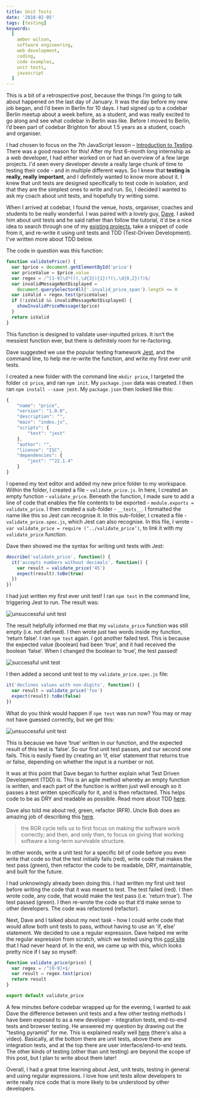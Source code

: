 ```yaml
---
title: Unit Tests
date: '2018-02-05'
tags: [testing]
keywords:
  [
    amber wilson,
    software engineering,
    web development,
    coding,
    code examples,
    unit tests,
    javascript
  ]
---
```


This is a bit of a retrospective post, because the things I’m going to talk about happened on the last day of January. It was the day before my new job began, and I’d been in Berlin for 10 days. I had signed up to a codebar Berlin meetup about a week before, as a student, and was really excited to go along and see what codebar in Berlin was like. Before I moved to Berlin, I’d been part of codebar Brighton for about 1.5 years as a student, coach and organiser.

I had chosen to focus on the 7th JavaScript lesson – [Introduction to Testing](http://tutorials.codebar.io/js/lesson7/tutorial.html). There was a good reason for this! After my first 6-month long internship as a web developer, I had either worked on or had an overview of a few large projects. I'd seen every developer devote a really large chunk of time to testing their code - and in multiple different ways. So I knew that **testing is really, really important**, and I definitely wanted to know more about it. I knew that unit tests are designed specifically to test code in isolation, and that they are the simplest ones to write and run. So, I decided I wanted to ask my coach about unit tests, and hopefully try writing some.

When I arrived at codebar, I found the venue, hosts, organiser, coaches and students to be really wonderful. I was paired with a lovely guy, [Dave](https://twitter.com/bruderstein). I asked him about unit tests and he said rather than follow the tutorial, it'd be a nice idea to search through one of my [existing projects](https://github.com/ambrwlsn/christmas-gifts), take a snippet of code from it, and re-write it using unit tests and TDD (Test-Driven Development). I've written more about TDD below.

The code in question was this function:

```javascript
function validatePrice() {
  var $price = document.getElementById('price')
  var priceValue = $price.value
  var regex = /^[1-9]\d*(((,\d{3}){1})?(\.\d{0,2})?)$/
  var invalidMessageNotDisplayed =
    document.querySelectorAll('.invalid_price_span').length <= 0
  var isValid = regex.test(priceValue)
  if (!isValid && invalidMessageNotDisplayed) {
    showInvalidPriceMessage($price)
  }
  return isValid
}
```

This function is designed to validate user-inputted prices. It isn’t the messiest function ever, but there is definitely room for re-factoring.

Dave suggested we use the popular testing framework [Jest](https://facebook.github.io/jest/), and the command line, to help me re-write the function, and write my first ever unit tests.

I created a new folder with the command line `mkdir price`, I targeted the folder `cd price`, and ran `npm init`. My `package.json` data was created. I then ran `npm install --save jest`. My `package.json` then looked like this:

```javascript
{
    "name": "price",
    "version": "1.0.0",
    "description": "",
    "main": "index.js",
    "scripts": {
        "test": "jest"
    },
    "author": "",
    "license": "ISC",
    "dependencies": {
        "jest": "^22.1.4"
    }
}
```

I opened my text editor and added my new price folder to my workspace. Within the folder, I created a file - `validate_price.js`. In here, I created an empty function - `validate_price`. Beneath the function, I made sure to add a line of code that enables the file contents to be exported - `module.exports = validate_price`. I then created a sub-folder - `__tests__`. I formatted the name like this so Jest can recognise it. In this sub-folder, I created a file - `validate_price.spec.js`, which Jest can also recognise. In this file, I wrote - `var validate_price = require (‘../validate_price’)`, to link it with my `validate_price` function.

Dave then showed me the syntax for writing unit tests with Jest:

```javascript
describe('validate_price', function() {
  it('accepts numbers without decimals', function() {
    var result = validate_price('45')
    expect(result).toBe(true)
  })
})
```

I had just written my first ever unit test! I ran `npm test` in the command line, triggering Jest to run. The result was:

![unsuccessful unit test](img/test_one.png)

The result helpfully informed me that my `validate_price` function was still empty (i.e. not defined). I then wrote just two words inside my function, ‘return false’. I ran `npm test` again. I got another failed test. This is because the expected value (boolean) had been ‘true’, and it had received the boolean ‘false’. When I changed the boolean to ‘true’, the test passed!

![successful unit test](img/test_two.png)

I then added a second unit test to my `validate_price.spec.js` file:

```javascript
it('declines values with non-digits', function() {
  var result = validate_price('foo')
  expect(result).toBe(false)
})
```

What do you think would happen if `npm test` was run now? You may or may not have guessed correctly, but we get this:

![unsuccessful unit test](img/test_three.png)

This is because we have ‘true’ written in our function, and the expected result of this test is ‘false’. So our first unit test passes, and our second one fails. This is easily fixed by creating an ‘if, else’ statement that returns true or false, depending on whether the input is a number or not.

It was at this point that Dave began to further explain what Test Driven Development (TDD) is. This is an agile method whereby an empty function is written, and each part of the function is written just well enough so it passes a test written specifically for it, and is then refactored. This helps code to be as DRY and readable as possible. Read more about TDD [here](<https://www.agilealliance.org/glossary/tdd/#q=~(filters~(postType~(~'page~'post~'aa_book~'aa_event_session~'aa_experience_report~'aa_glossary~'aa_research_paper~'aa_video)~tags~(~'tdd))~searchTerm~'~sort~false~sortDirection~'asc~page~1)>).

Dave also told me about red, green, refactor (RFR). Uncle Bob does an amazing job of describing this [here](http://blog.cleancoder.com/uncle-bob/2014/12/17/TheCyclesOfTDD.html).

> the RGR cycle tells us to first focus on making the software work correctly; and then, and only then, to focus on giving that working software a long-term survivable structure.

In other words, write a unit test for a specific bit of code before you even write that code so that the test initially fails (red), write code that makes the test pass (green), then refactor the code to be readable, DRY, maintainable, and built for the future.

I had unknowingly already been doing this. I had written my first unit test before writing the code that it was meant to test. The test failed (red). I then wrote code, any code, that would make the test pass (i.e. 'return true'). The test passed (green). I then re-wrote the code so that it’d make sense to other developers. The code was refactored (refactor).

Next, Dave and I talked about my next task - how I could write code that would allow both unit tests to pass, without having to use an 'if, else' statement. We decided to use a regular expression. Dave helped me write the regular expression from scratch, which we tested using this [cool site](https://regex101.com/) that I had never heard of. In the end, we came up with this, which looks pretty nice if I say so myself:

```javascript
function validate_price(price) {
  var regex = /^[0-9]+$/
  var result = regex.test(price)
  return result
}

export default validate_price
```

A few minutes before codebar wrapped up for the evening, I wanted to ask Dave the difference between unit tests and a few other testing methods I have been exposed to as a new developer - integration tests, end-to-end tests and browser testing. He answered my question by drawing out the "testing pyramid" for me. This is explained really well [here](http://www.agilenutshell.com/episodes/41-testing-pyramid) (there's also a video). Basically, at the bottom there are unit tests, above there are integration tests, and at the top there are user interface/end-to-end tests. The other kinds of testing (other than unit testing) are beyond the scope of this post, but I plan to write about them later!

Overall, I had a great time learning about Jest, unit tests, testing in general and using regular expressions. I love how unit tests allow developers to write really nice code that is more likely to be understood by other developers.
